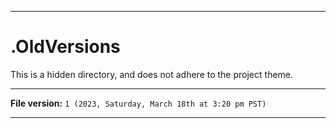 
***

# .OldVersions

This is a hidden directory, and does not adhere to the project theme.

***

**File version:** `1 (2023, Saturday, March 18th at 3:20 pm PST)`

***

